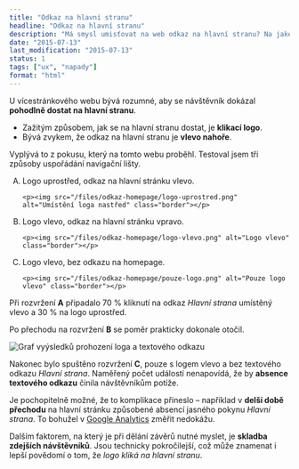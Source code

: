 ```yaml
---
title: "Odkaz na hlavní stranu"
headline: "Odkaz na hlavní stranu"
description: "Má smysl umisťovat na web odkaz na hlavní stranu? Na jakém místě ho návštěvník očekává?"
date: "2015-07-13"
last_modification: "2015-07-13"
status: 1
tags: ["ux", "napady"]
format: "html"
---
```


<p>U vícestránkového webu bývá rozumné, aby se návštěvník dokázal <b>pohodlně dostat na hlavní stranu</b>.</p>

<ul>
  <li>Zažitým způsobem, jak se na hlavní stranu dostat, je <b>klikací logo</b>.</li>
  
  <li>Bývá zvykem, že odkaz na hlavní stranu je <b>vlevo nahoře</b>.</li>
</ul>

<p>Vyplývá to z pokusu, který na tomto webu proběhl. Testoval jsem tři způsoby uspořádání navigační lišty.</p>

<ol type="A">
  <li>
    <p>Logo uprostřed, odkaz na hlavní stránku vlevo.</p>
    
    <p><img src="/files/odkaz-homepage/logo-uprostred.png" alt="Umístění loga nastřed" class="border"></p>
  </li>
  
  <li>
    <p>Logo vlevo, odkaz na hlavní stránku vpravo.</p>
    
    <p><img src="/files/odkaz-homepage/logo-vlevo.png" alt="Logo vlevo" class="border"></p>    
  </li>
  
  <li>
    <p>Logo vlevo, bez odkazu na homepage.</p>
    
    <p><img src="/files/odkaz-homepage/pouze-logo.png" alt="Pouze logo vlevo" class="border"></p>
  </li>
</ol>

<p>Při rozvržení <b>A</b> připadalo 70 % kliknutí na odkaz <i>Hlavní strana</i> umístěný vlevo a 30 % na logo uprostřed.</p>

<p>Po přechodu na rozvržení <b>B</b> se poměr prakticky dokonale otočil.</p>

<p><img src="/files/odkaz-homepage/logo-text.png" alt="Graf vyýsledků prohození loga a textového odkazu" class="border"></p>









<p>Nakonec bylo spuštěno rozvržení <b>C</b>, pouze s logem vlevo a bez textového odkazu <i>Hlavní strana</i>. Naměřený počet událostí nenapovídá, že by <b>absence textového odkazu</b> činila návštěvníkům potíže.</p>

<p>Je pochopitelně možné, že to komplikace přineslo – například v <b>delší době přechodu</b> na hlavní stránku způsobené absencí jasného pokynu <i>Hlavní strana</i>. To bohužel v <a href="/ga">Google Analytics</a> změřit nedokážu.</p>

<p>Dalším faktorem, na který je při dělání závěrů nutné myslet, je <b>skladba zdejších návštěvníků</b>. Jsou technicky pokročilejší, což může znamenat i lepší povědomí o tom, že <i>logo kliká na hlavní stranu</i>.</p>